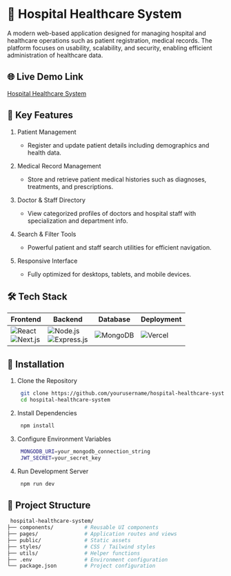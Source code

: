 # 🏥 Hospital Healthcare System
A modern web-based application designed for managing hospital and healthcare operations such as patient registration, medical records. The platform focuses on usability, scalability, and security, enabling efficient administration of healthcare data.

## 🌐 Live Demo Link
[Hospital Healthcare System](https://hospital-healthcare-system.vercel.app/)

## 📌 Key Features
1. Patient Management
   - Register and update patient details including demographics and health data.

2. Medical Record Management
   - Store and retrieve patient medical histories such as diagnoses, treatments, and prescriptions.

3. Doctor & Staff Directory
   - View categorized profiles of doctors and hospital staff with specialization and department info.

4. Search & Filter Tools
   - Powerful patient and staff search utilities for efficient navigation.

5. Responsive Interface
   - Fully optimized for desktops, tablets, and mobile devices.

## 🛠️ Tech Stack

| Frontend | Backend | Database | Deployment | 
|----------|---------|----------|------------|
| ![React](https://img.shields.io/badge/React-20232A?style=for-the-badge&logo=react&logoColor=61DAFB)<br>![Next.js](https://img.shields.io/badge/Next.js-000000?style=for-the-badge&logo=nextdotjs&logoColor=white) | ![Node.js](https://img.shields.io/badge/Node.js-339933?style=for-the-badge&logo=nodedotjs&logoColor=white)<br>![Express.js](https://img.shields.io/badge/Express.js-404D59?style=for-the-badge&logo=express&logoColor=white) | ![MongoDB](https://img.shields.io/badge/MongoDB-4EA94B?style=for-the-badge&logo=mongodb&logoColor=white) | ![Vercel](https://img.shields.io/badge/Vercel-000000?style=for-the-badge&logo=vercel&logoColor=white) | 

## 🚀 Installation
1. Clone the Repository
   
   ```bash
    git clone https://github.com/yourusername/hospital-healthcare-system.git
    cd hospital-healthcare-system
   ```
   
2. Install Dependencies   

   ```bash
    npm install
   ```
3. Configure Environment Variables

   ```bash
    MONGODB_URI=your_mongodb_connection_string
    JWT_SECRET=your_secret_key
   ```

4. Run Development Server
   ```bash
    npm run dev
   ```
      
## 📁 Project Structure

```bash
 hospital-healthcare-system/
├── components/          # Reusable UI components
├── pages/               # Application routes and views
├── public/              # Static assets
├── styles/              # CSS / Tailwind styles
├── utils/               # Helper functions
├── .env                 # Environment configuration
└── package.json         # Project configuration
```
